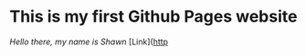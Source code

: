 # This is my first Github Pages website
*Hello there, my name is Shawn*
[Link]([http](https://shawnmalal.github.io/cse15l-lab-reports/)

